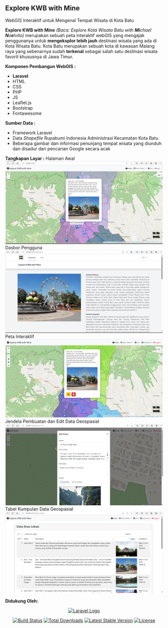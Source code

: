 ## Explore KWB with Mine 
WebGIS Interaktif untuk Mengenal Tempat Wisata di Kota Batu

**Explore KWB with Mine** *(Baca: Explore Kota Wisata Batu with **Mi**chael **N**o**e**lvito)* merupakan sebuah peta interaktif webGIS yang mengajak penggunanya untuk **mengeksplor lebih jauh** destinasi wisata yang ada di Kota Wisata Batu. Kota Batu merupakan sebuah kota di kawasan Malang raya yang sebenarnya sudah **terkenal** sebagai salah satu destinasi wisata favorit khususnya di Jawa Timur.

**Komponen Pembangun WebGIS :**
* **Laravel** 
* HTML 
* CSS 
* PHP 
* JS 
* Leaflet.js 
* Bootstrap 
* Fontawesome

**Sumber Data :**
* Framework Laravel
* Data *Shapefile* Rupabumi Indonesia Administrasi Kecamatan Kota Batu
* Beberapa gambar dan informasi penunjang tempat wisata yang diunduh dan disadur dari pencarian Google secara acak

**Tangkapan Layar :** 
Halaman Awal
![HalamanAwal](Halaman_Awal.png)
Dasbor Pengguna
![Dasbor](Dasbor.png)
Peta Interaktif
![PetaInteraktif](Peta_Interaktif.png)
Jendela Pembuatan dan Edit Data Geospasial
![EditdanBuatdata](Edit_dan_Buat_data.png)
Tabel Kumpulan Data Geospasial
![Tabel Data](Tabel_Data.png)

**Didukung Oleh:**
<p align="center"><a href="https://laravel.com" target="_blank"><img src="https://raw.githubusercontent.com/laravel/art/master/logo-lockup/5%20SVG/2%20CMYK/1%20Full%20Color/laravel-logolockup-cmyk-red.svg" width="400" alt="Laravel Logo"></a></p>
<p align="center">
<a href="https://github.com/laravel/framework/actions"><img src="https://github.com/laravel/framework/workflows/tests/badge.svg" alt="Build Status"></a>
<a href="https://packagist.org/packages/laravel/framework"><img src="https://img.shields.io/packagist/dt/laravel/framework" alt="Total Downloads"></a>
<a href="https://packagist.org/packages/laravel/framework"><img src="https://img.shields.io/packagist/v/laravel/framework" alt="Latest Stable Version"></a>
<a href="https://packagist.org/packages/laravel/framework"><img src="https://img.shields.io/packagist/l/laravel/framework" alt="License"></a>
</p>


